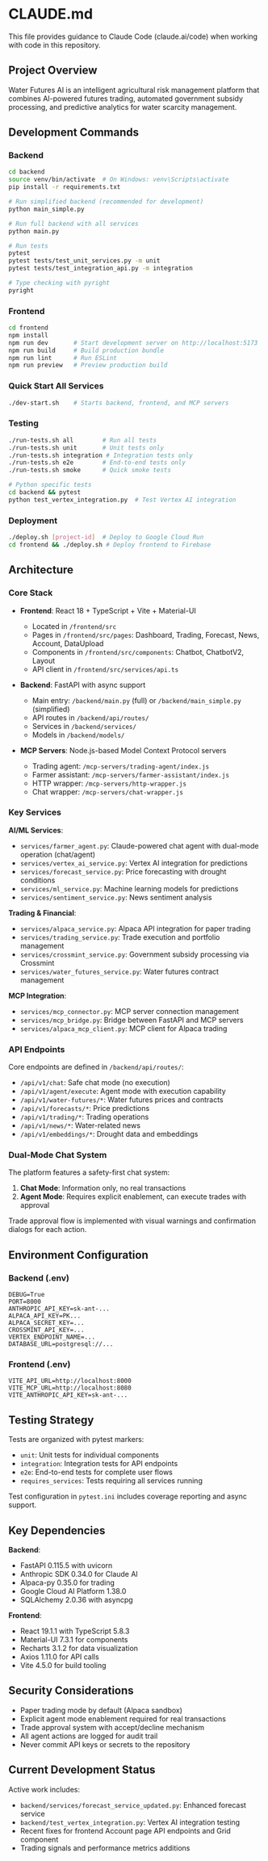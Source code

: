 # CLAUDE.md

This file provides guidance to Claude Code (claude.ai/code) when working with code in this repository.

## Project Overview

Water Futures AI is an intelligent agricultural risk management platform that combines AI-powered futures trading, automated government subsidy processing, and predictive analytics for water scarcity management.

## Development Commands

### Backend
```bash
cd backend
source venv/bin/activate  # On Windows: venv\Scripts\activate
pip install -r requirements.txt

# Run simplified backend (recommended for development)
python main_simple.py

# Run full backend with all services
python main.py

# Run tests
pytest
pytest tests/test_unit_services.py -m unit
pytest tests/test_integration_api.py -m integration

# Type checking with pyright
pyright
```

### Frontend
```bash
cd frontend
npm install
npm run dev       # Start development server on http://localhost:5173
npm run build     # Build production bundle
npm run lint      # Run ESLint
npm run preview   # Preview production build
```

### Quick Start All Services
```bash
./dev-start.sh    # Starts backend, frontend, and MCP servers
```

### Testing
```bash
./run-tests.sh all        # Run all tests
./run-tests.sh unit       # Unit tests only
./run-tests.sh integration # Integration tests only
./run-tests.sh e2e        # End-to-end tests only
./run-tests.sh smoke      # Quick smoke tests

# Python specific tests
cd backend && pytest
python test_vertex_integration.py  # Test Vertex AI integration
```

### Deployment
```bash
./deploy.sh [project-id]  # Deploy to Google Cloud Run
cd frontend && ./deploy.sh # Deploy frontend to Firebase
```

## Architecture

### Core Stack
- **Frontend**: React 18 + TypeScript + Vite + Material-UI
  - Located in `/frontend/src`
  - Pages in `/frontend/src/pages`: Dashboard, Trading, Forecast, News, Account, DataUpload
  - Components in `/frontend/src/components`: Chatbot, ChatbotV2, Layout
  - API client in `/frontend/src/services/api.ts`

- **Backend**: FastAPI with async support
  - Main entry: `/backend/main.py` (full) or `/backend/main_simple.py` (simplified)
  - API routes in `/backend/api/routes/`
  - Services in `/backend/services/`
  - Models in `/backend/models/`

- **MCP Servers**: Node.js-based Model Context Protocol servers
  - Trading agent: `/mcp-servers/trading-agent/index.js`
  - Farmer assistant: `/mcp-servers/farmer-assistant/index.js`
  - HTTP wrapper: `/mcp-servers/http-wrapper.js`
  - Chat wrapper: `/mcp-servers/chat-wrapper.js`

### Key Services

**AI/ML Services**:
- `services/farmer_agent.py`: Claude-powered chat agent with dual-mode operation (chat/agent)
- `services/vertex_ai_service.py`: Vertex AI integration for predictions
- `services/forecast_service.py`: Price forecasting with drought conditions
- `services/ml_service.py`: Machine learning models for predictions
- `services/sentiment_service.py`: News sentiment analysis

**Trading & Financial**:
- `services/alpaca_service.py`: Alpaca API integration for paper trading
- `services/trading_service.py`: Trade execution and portfolio management
- `services/crossmint_service.py`: Government subsidy processing via Crossmint
- `services/water_futures_service.py`: Water futures contract management

**MCP Integration**:
- `services/mcp_connector.py`: MCP server connection management
- `services/mcp_bridge.py`: Bridge between FastAPI and MCP servers
- `services/alpaca_mcp_client.py`: MCP client for Alpaca trading

### API Endpoints

Core endpoints are defined in `/backend/api/routes/`:
- `/api/v1/chat`: Safe chat mode (no execution)
- `/api/v1/agent/execute`: Agent mode with execution capability
- `/api/v1/water-futures/*`: Water futures prices and contracts
- `/api/v1/forecasts/*`: Price predictions
- `/api/v1/trading/*`: Trading operations
- `/api/v1/news/*`: Water-related news
- `/api/v1/embeddings/*`: Drought data and embeddings

### Dual-Mode Chat System

The platform features a safety-first chat system:
1. **Chat Mode**: Information only, no real transactions
2. **Agent Mode**: Requires explicit enablement, can execute trades with approval

Trade approval flow is implemented with visual warnings and confirmation dialogs for each action.

## Environment Configuration

### Backend (.env)
```
DEBUG=True
PORT=8000
ANTHROPIC_API_KEY=sk-ant-...
ALPACA_API_KEY=PK...
ALPACA_SECRET_KEY=...
CROSSMINT_API_KEY=...
VERTEX_ENDPOINT_NAME=...
DATABASE_URL=postgresql://...
```

### Frontend (.env)
```
VITE_API_URL=http://localhost:8000
VITE_MCP_URL=http://localhost:8080
VITE_ANTHROPIC_API_KEY=sk-ant-...
```

## Testing Strategy

Tests are organized with pytest markers:
- `unit`: Unit tests for individual components
- `integration`: Integration tests for API endpoints
- `e2e`: End-to-end tests for complete user flows
- `requires_services`: Tests requiring all services running

Test configuration in `pytest.ini` includes coverage reporting and async support.

## Key Dependencies

**Backend**:
- FastAPI 0.115.5 with uvicorn
- Anthropic SDK 0.34.0 for Claude AI
- Alpaca-py 0.35.0 for trading
- Google Cloud AI Platform 1.38.0
- SQLAlchemy 2.0.36 with asyncpg

**Frontend**:
- React 19.1.1 with TypeScript 5.8.3
- Material-UI 7.3.1 for components
- Recharts 3.1.2 for data visualization
- Axios 1.11.0 for API calls
- Vite 4.5.0 for build tooling

## Security Considerations

- Paper trading mode by default (Alpaca sandbox)
- Explicit agent mode enablement required for real transactions
- Trade approval system with accept/decline mechanism
- All agent actions are logged for audit trail
- Never commit API keys or secrets to the repository

## Current Development Status

Active work includes:
- `backend/services/forecast_service_updated.py`: Enhanced forecast service
- `backend/test_vertex_integration.py`: Vertex AI integration testing
- Recent fixes for frontend Account page API endpoints and Grid component
- Trading signals and performance metrics additions